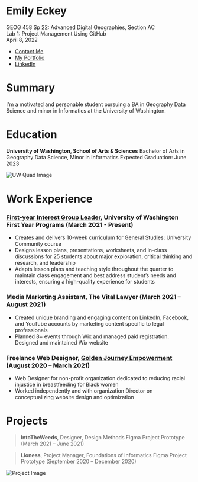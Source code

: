 # Emily Eckey
GEOG 458 Sp 22: Advanced Digital Geographies, Section AC\
Lab 1: Project Management Using GitHub\
April 8, 2022

- [Contact Me](mailto:eeckey@uw.edu)
- [My Portfolio](https://emieckey.myportfolio.com/)
- [LinkedIn](https://www.linkedin.com/in/emily-eckey/)

# Summary

I'm a motivated and personable student pursuing a BA in Geography Data Science and minor in Informatics at the University of Washington.

# Education

**University of Washington, School of Arts & Sciences**
Bachelor of Arts in Geography Data Science, Minor in Informatics
Expected Graduation: June 2023

![UW Quad Image](https://az589735.vo.msecnd.net/images/profilepics/1023567/02.jpg "UW Quad Image") 

# Work Experience

### [First-year Interest Group Leader](https://fyp.washington.edu/first-year-interest-groups/fig-leaders/), University of Washington First Year Programs (March 2021 - Present)
-	Creates and delivers 10-week curriculum for General Studies: University Community course
-	Designs lesson plans, presentations, worksheets, and in-class discussions for 25 students about major exploration, critical thinking and research, and leadership
-	Adapts lesson plans and teaching style throughout the quarter to maintain class engagement and best address student’s needs and interests, ensuring a high-quality experience for students


### Media Marketing Assistant, The Vital Lawyer (March 2021 – August 2021)
-	Created unique branding and engaging content on LinkedIn, Facebook, and YouTube accounts by marketing content specific to legal professionals
-	Planned 8+ events through Wix and managed paid registration. Designed and maintained Wix website


### Freelance Web Designer, [Golden Journey Empowerment](https://www.goldenjourneyempowerment.org/?fbclid=IwAR2OF9nf_ok-zDssfEeo0mQMBVjfMLHMFhyFcHgGjzNowtR1vCy78StyIOc) (August 2020 – March 2021)
-	Web Designer for non-profit organization dedicated to reducing racial injustice in breastfeeding for Black women
-	Worked independently and with organization Director on conceptualizing website design and optimization

# Projects

> **IntoTheWeeds**, Designer, Design Methods Figma Project Prototype (March 2021 – June 2021)

> **Lioness**, Project Manager, Foundations of Informatics Figma Project Prototype (September 2020 – December 2020)

![Project Image](https://pro2-bar-s3-cdn-cf1.myportfolio.com/1266188b-fbb6-4f64-b142-b5e76d964d97/229fcf1a-3da2-46db-b778-257389070925_rw_1920.png?h=a8c6db07334baef67c3d35f4054b530e "Project Image")
